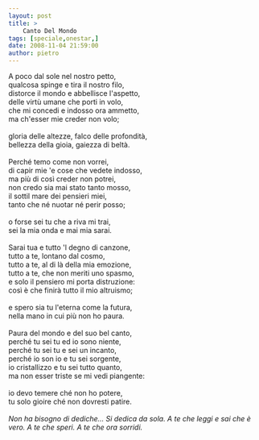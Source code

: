 ```yaml
---
layout: post
title: >
    Canto Del Mondo
tags: [speciale,onestar,]
date: 2008-11-04 21:59:00
author: pietro
---
```

A poco dal sole nel nostro petto,<br/>qualcosa spinge e tira il nostro filo,<br/>distorce il mondo e abbellisce l'aspetto,<br/>delle virtù umane che porti in volo,<br/>che mi concedi e indosso ora ammetto,<br/>ma ch'esser mie creder non volo;<br/><br/>gloria delle altezze, falco delle profondità,<br/>bellezza della gioia, gaiezza di beltà.<br/><br/>Perché temo come non vorrei,<br/>di capir mie 'e cose che vedete indosso,<br/>ma più di così creder non potrei,<br/>non credo sia mai stato tanto mosso,<br/>il sottil mare dei pensieri miei,<br/>tanto che né nuotar né perir posso;<br/><br/>o forse sei tu che a riva mi trai,<br/>sei la mia onda e mai mia sarai.<br/><br/>Sarai tua e tutto 'l degno di canzone,<br/>tutto a te, lontano dal cosmo,<br/>tutto a te, al di là della mia emozione,<br/>tutto a te, che non meriti uno spasmo,<br/>e solo il pensiero mi porta distruzione:<br/>così è che finirà tutto il mio altruismo;<br/><br/>e spero sia tu l'eterna come la futura,<br/>nella mano in cui più non ho paura.<br/><br/>Paura del mondo e del suo bel canto,<br/>perché tu sei tu ed io sono niente,<br/>perché tu sei tu e sei un incanto,<br/>perché io son io e tu sei sorgente,<br/>io cristallizzo e tu sei tutto quanto,<br/>ma non esser triste se mi vedi piangente:<br/><br/>io devo temere ché non ho potere,<br/>tu solo gioire ché non dovresti patire.<br/><br/><span style="font-style: italic">Non ha bisogno di dediche... Si dedica da sola. A te che leggi e sai che è vero. A te che speri. A te che ora sorridi. </span>
